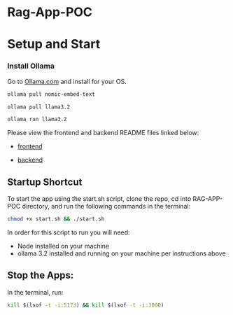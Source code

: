 # Rag-App-POC


# Setup and Start

### Install Ollama 
Go to [Ollama.com](https://ollama.com) and install for your OS.

```bash
ollama pull nomic-embed-text
```

```bash
ollama pull llama3.2
```

```bash
ollama run llama3.2
```

Please view the frontend and backend README files linked below:

- [frontend](https://github.com/CodeCrew-CodeSchool/Rag-App-POC/blob/6a9d69c1c4fd2c40bbbbd1b748a8bbc240fdc3b0/README.md)

- [backend](https://github.com/CodeCrew-CodeSchool/Rag-App-POC/blob/6a9d69c1c4fd2c40bbbbd1b748a8bbc240fdc3b0/backend/README.md)

## Startup Shortcut
To start the app using the start.sh script, clone the repo, cd into RAG-APP-POC directory, and run the following commands in the terminal:

```bash
chmod +x start.sh && ./start.sh
```

In order for this script to run you will need:
- Node installed on your machine
- ollama 3.2 installed and running on your machine per instructions above

## Stop the Apps:
In the terminal, run:

```bash
kill $(lsof -t -i:5173) && kill $(lsof -t -i:3000)
```
